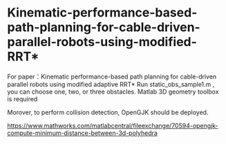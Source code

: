 # Kinematic-performance-based-path-planning-for-cable-driven-parallel-robots-using-modified-RRT*
For paper：Kinematic performance-based path planning for cable-driven parallel robots using modified adaptive RRT*
Run static_obs_sample1.m , you can choose one, two, or three obstacles.
Matlab 3D geometry toolbox is required

Morover, to perform collision detection, OpenGJK should be deployed.

https://www.mathworks.com/matlabcentral/fileexchange/70594-opengjk-compute-minimum-distance-between-3d-polyhedra

